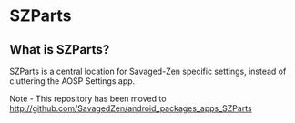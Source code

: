 SZParts
=======

What is SZParts?
----------------
SZParts is a central location for Savaged-Zen specific settings, instead of cluttering the AOSP Settings app.

Note - This repository has been moved to http://github.com/SavagedZen/android_packages_apps_SZParts

